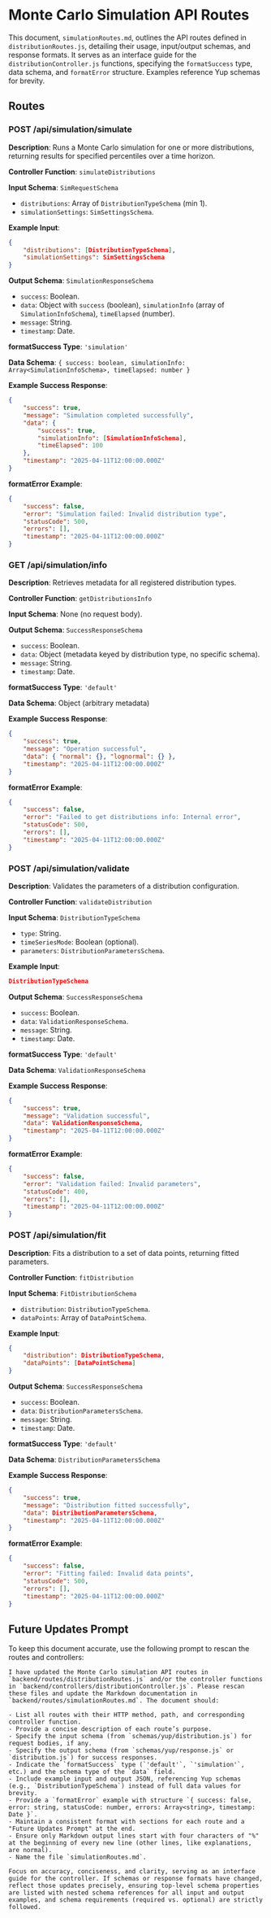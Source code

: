 # Monte Carlo Simulation API Routes

This document, `simulationRoutes.md`, outlines the API routes defined in `distributionRoutes.js`, detailing their usage, input/output schemas, and response formats. It serves as an interface guide for the `distributionController.js` functions, specifying the `formatSuccess` type, data schema, and `formatError` structure. Examples reference Yup schemas for brevity.

## Routes

### POST /api/simulation/simulate

**Description**: Runs a Monte Carlo simulation for one or more distributions, returning results for specified percentiles over a time horizon.

**Controller Function**: `simulateDistributions`

**Input Schema**: `SimRequestSchema`
- `distributions`: Array of `DistributionTypeSchema` (min 1).
- `simulationSettings`: `SimSettingsSchema`.

**Example Input**:
```json
{
    "distributions": [DistributionTypeSchema],
    "simulationSettings": SimSettingsSchema
}
```

**Output Schema**: `SimulationResponseSchema`
- `success`: Boolean.
- `data`: Object with `success` (boolean), `simulationInfo` (array of `SimulationInfoSchema`), `timeElapsed` (number).
- `message`: String.
- `timestamp`: Date.

**formatSuccess Type**: `'simulation'`

**Data Schema**: `{ success: boolean, simulationInfo: Array<SimulationInfoSchema>, timeElapsed: number }`

**Example Success Response**:
```json
{
    "success": true,
    "message": "Simulation completed successfully",
    "data": {
        "success": true,
        "simulationInfo": [SimulationInfoSchema],
        "timeElapsed": 100
    },
    "timestamp": "2025-04-11T12:00:00.000Z"
}
```

**formatError Example**:
```json
{
    "success": false,
    "error": "Simulation failed: Invalid distribution type",
    "statusCode": 500,
    "errors": [],
    "timestamp": "2025-04-11T12:00:00.000Z"
}
```

### GET /api/simulation/info

**Description**: Retrieves metadata for all registered distribution types.

**Controller Function**: `getDistributionsInfo`

**Input Schema**: None (no request body).

**Output Schema**: `SuccessResponseSchema`
- `success`: Boolean.
- `data`: Object (metadata keyed by distribution type, no specific schema).
- `message`: String.
- `timestamp`: Date.

**formatSuccess Type**: `'default'`

**Data Schema**: Object (arbitrary metadata)

**Example Success Response**:
```json
{
    "success": true,
    "message": "Operation successful",
    "data": { "normal": {}, "lognormal": {} },
    "timestamp": "2025-04-11T12:00:00.000Z"
}
```

**formatError Example**:
```json
{
    "success": false,
    "error": "Failed to get distributions info: Internal error",
    "statusCode": 500,
    "errors": [],
    "timestamp": "2025-04-11T12:00:00.000Z"
}
```

### POST /api/simulation/validate

**Description**: Validates the parameters of a distribution configuration.

**Controller Function**: `validateDistribution`

**Input Schema**: `DistributionTypeSchema`
- `type`: String.
- `timeSeriesMode`: Boolean (optional).
- `parameters`: `DistributionParametersSchema`.

**Example Input**:
```json
DistributionTypeSchema
```

**Output Schema**: `SuccessResponseSchema`
- `success`: Boolean.
- `data`: `ValidationResponseSchema`.
- `message`: String.
- `timestamp`: Date.

**formatSuccess Type**: `'default'`

**Data Schema**: `ValidationResponseSchema`

**Example Success Response**:
```json
{
    "success": true,
    "message": "Validation successful",
    "data": ValidationResponseSchema,
    "timestamp": "2025-04-11T12:00:00.000Z"
}
```

**formatError Example**:
```json
{
    "success": false,
    "error": "Validation failed: Invalid parameters",
    "statusCode": 400,
    "errors": [],
    "timestamp": "2025-04-11T12:00:00.000Z"
}
```

### POST /api/simulation/fit

**Description**: Fits a distribution to a set of data points, returning fitted parameters.

**Controller Function**: `fitDistribution`

**Input Schema**: `FitDistributionSchema`
- `distribution`: `DistributionTypeSchema`.
- `dataPoints`: Array of `DataPointSchema`.

**Example Input**:
```json
{
    "distribution": DistributionTypeSchema,
    "dataPoints": [DataPointSchema]
}
```

**Output Schema**: `SuccessResponseSchema`
- `success`: Boolean.
- `data`: `DistributionParametersSchema`.
- `message`: String.
- `timestamp`: Date.

**formatSuccess Type**: `'default'`

**Data Schema**: `DistributionParametersSchema`

**Example Success Response**:
```json
{
    "success": true,
    "message": "Distribution fitted successfully",
    "data": DistributionParametersSchema,
    "timestamp": "2025-04-11T12:00:00.000Z"
}
```

**formatError Example**:
```json
{
    "success": false,
    "error": "Fitting failed: Invalid data points",
    "statusCode": 500,
    "errors": [],
    "timestamp": "2025-04-11T12:00:00.000Z"
}
```

## Future Updates Prompt

To keep this document accurate, use the following prompt to rescan the routes and controllers:

```
I have updated the Monte Carlo simulation API routes in `backend/routes/distributionRoutes.js` and/or the controller functions in `backend/controllers/distributionController.js`. Please rescan these files and update the Markdown documentation in `backend/routes/simulationRoutes.md`. The document should:

- List all routes with their HTTP method, path, and corresponding controller function.
- Provide a concise description of each route’s purpose.
- Specify the input schema (from `schemas/yup/distribution.js`) for request bodies, if any.
- Specify the output schema (from `schemas/yup/response.js` or `distribution.js`) for success responses.
- Indicate the `formatSuccess` type (`'default'`, `'simulation'`, etc.) and the schema type of the `data` field.
- Include example input and output JSON, referencing Yup schemas (e.g., `DistributionTypeSchema`) instead of full data values for brevity.
- Provide a `formatError` example with structure `{ success: false, error: string, statusCode: number, errors: Array<string>, timestamp: Date }`.
- Maintain a consistent format with sections for each route and a "Future Updates Prompt" at the end.
- Ensure only Markdown output lines start with four characters of "%" at the beginning of every new line (other lines, like explanations, are normal).
- Name the file `simulationRoutes.md`.

Focus on accuracy, conciseness, and clarity, serving as an interface guide for the controller. If schemas or response formats have changed, reflect those updates precisely, ensuring top-level schema properties are listed with nested schema references for all input and output examples, and schema requirements (required vs. optional) are strictly followed.
```